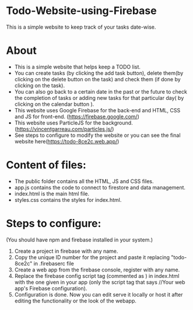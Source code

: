 # Todo-Website-using-Firebase
This is a simple website to keep track of your tasks date-wise.

# About
- This is a simple website that helps keep a TODO list.
- You can create tasks (by clicking the add task button), delete them(by clicking on the delete button on the task) and check them (if done by clicking on the task).
- You can also go back to a certain date in the past or the future to check the completion of tasks or adding new tasks for that particular day( by clicking on the calendar button ). 
- This website uses Google Firebase for the back-end and HTML, CSS and JS for front-end. (https://firebase.google.com/)
- This website uses ParticleJS for the background. (https://vincentgarreau.com/particles.js/)
- See steps to configure to modify the website or you can see the final website here(https://todo-8ce2c.web.app/)

# Content of files:
- The public folder contains all the HTML, JS and CSS files.
- app.js contains the code to connect to firestore and data management.
- index.html is the main html file.
- styles.css contains the styles for index.html.

# Steps to configure:
(You should have npm and firebase installed in your system.)
1. Create a project in firebase with any name.
2. Copy the unique ID number for the project and paste it replacing "todo-8ce2c" in .firebaserc file
3. Create a web app from the firebase console, register with any name.
4. Replace the firebase config script tag (commented as   <!-- FIREBASE CONFIGURATION -->) in index.html with the one given in your app (only the script tag that says //Your web app's Firebase configuration).
5. Configuration is done. Now you can edit serve it locally or host it after editing the functionality or the look of the webapp.


